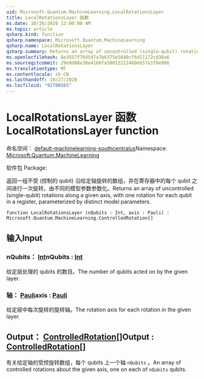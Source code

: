 ```yaml
---
uid: Microsoft.Quantum.MachineLearning.LocalRotationsLayer
title: LocalRotationsLayer 函数
ms.date: 10/26/2020 12:00:00 AM
ms.topic: article
qsharp.kind: function
qsharp.namespace: Microsoft.Quantum.MachineLearning
qsharp.name: LocalRotationsLayer
qsharp.summary: Returns an array of uncontrolled (single-qubit) rotations along a given axis, with one rotation for each qubit in a register, parameterized by distinct model parameters.
ms.openlocfilehash: 8a3557f76d5d7a7b6375e5640cf6d11172cd38a6
ms.sourcegitcommit: 29e0d88a30e4166fa580132124b0eb57e1f0e986
ms.translationtype: MT
ms.contentlocale: zh-CN
ms.lasthandoff: 10/27/2020
ms.locfileid: "92700565"
---
```

# <a name="localrotationslayer-function"></a><span data-ttu-id="19bbf-102">LocalRotationsLayer 函数</span><span class="sxs-lookup"><span data-stu-id="19bbf-102">LocalRotationsLayer function</span></span>

<span data-ttu-id="19bbf-103">命名空间： [default-machinelearning-southcentralus](xref:Microsoft.Quantum.MachineLearning)</span><span class="sxs-lookup"><span data-stu-id="19bbf-103">Namespace: [Microsoft.Quantum.MachineLearning](xref:Microsoft.Quantum.MachineLearning)</span></span>

<span data-ttu-id="19bbf-104">软件包 [](https://nuget.org/packages/)</span><span class="sxs-lookup"><span data-stu-id="19bbf-104">Package: [](https://nuget.org/packages/)</span></span>


<span data-ttu-id="19bbf-105">返回一组不受 (控制的 qubit) 沿给定轴旋转的数组，并在寄存器中的每个 qubit 之间进行一次旋转，由不同的模型参数参数化。</span><span class="sxs-lookup"><span data-stu-id="19bbf-105">Returns an array of uncontrolled (single-qubit) rotations along a given axis, with one rotation for each qubit in a register, parameterized by distinct model parameters.</span></span>

```qsharp
function LocalRotationsLayer (nQubits : Int, axis : Pauli) : Microsoft.Quantum.MachineLearning.ControlledRotation[]
```


## <a name="input"></a><span data-ttu-id="19bbf-106">输入</span><span class="sxs-lookup"><span data-stu-id="19bbf-106">Input</span></span>

### <a name="nqubits--int"></a><span data-ttu-id="19bbf-107">nQubits： [Int](xref:microsoft.quantum.lang-ref.int)</span><span class="sxs-lookup"><span data-stu-id="19bbf-107">nQubits : [Int](xref:microsoft.quantum.lang-ref.int)</span></span>

<span data-ttu-id="19bbf-108">给定层处理的 qubits 的数目。</span><span class="sxs-lookup"><span data-stu-id="19bbf-108">The number of qubits acted on by the given layer.</span></span>


### <a name="axis--pauli"></a><span data-ttu-id="19bbf-109">轴： [Pauli](xref:microsoft.quantum.lang-ref.pauli)</span><span class="sxs-lookup"><span data-stu-id="19bbf-109">axis : [Pauli](xref:microsoft.quantum.lang-ref.pauli)</span></span>

<span data-ttu-id="19bbf-110">给定层中每次旋转的旋转轴。</span><span class="sxs-lookup"><span data-stu-id="19bbf-110">The rotation axis for each rotation in the given layer.</span></span>



## <a name="output--controlledrotation"></a><span data-ttu-id="19bbf-111">Output： [ControlledRotation](xref:Microsoft.Quantum.MachineLearning.ControlledRotation)[]</span><span class="sxs-lookup"><span data-stu-id="19bbf-111">Output : [ControlledRotation](xref:Microsoft.Quantum.MachineLearning.ControlledRotation)[]</span></span>

<span data-ttu-id="19bbf-112">有关给定轴的受控旋转数组，每个 qubits 上一个轴 `nQubits` 。</span><span class="sxs-lookup"><span data-stu-id="19bbf-112">An array of controlled rotations about the given axis, one on each of `nQubits` qubits.</span></span>